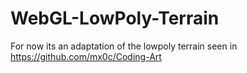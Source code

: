 # WebGL-LowPoly-Terrain
For now its an adaptation of the lowpoly terrain seen in https://github.com/mx0c/Coding-Art
